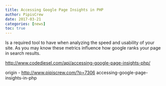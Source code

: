 ```yaml
---
title: Accessing Google Page Insights in PHP
author: PipisCrew
date: 2017-03-21
categories: [news]
toc: true
---
```


Is a required tool to have when analyzing the speed and usability of your site. As you may know these metrics influence how google ranks your page in search results.

http://www.codediesel.com/api/accessing-google-page-insights-php/

origin - http://www.pipiscrew.com/?p=7306 accessing-google-page-insights-in-php